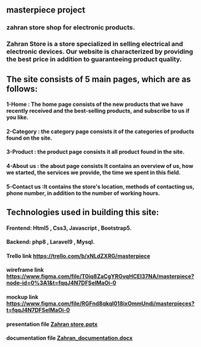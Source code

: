 ## masterpiece project

### zahran store shop for electronic products.


### Zahran Store is a store specialized in selling electrical and electronic devices. Our website is characterized by providing the best price in addition to guaranteeing product quality.

## The site consists of 5 main pages, which are as follows:
#### 1-Home : The home page consists of the new products that we have recently received and the best-selling products, and subscribe to us if you like.
#### 2-Category : the category page consists it of the categories of products found on the site.
#### 3-Product : the product page consists it all product found in the site.
#### 4-About us : the about page consists It contains an overview of us, how we started, the services we provide, the time we spent in this field.
#### 5-Contact us :It contains the store's location, methods of contacting us, phone number, in addition to the number of working hours.

## Technologies used in building this site:
#### Frontend: Html5 , Css3, Javascript , Bootstrap5.
#### Backend: php8 , Laravel9 , Mysql.

#### Trello link https://trello.com/b/xNLdZXRG/masterpiece
#### wireframe link https://www.figma.com/file/T0iq8ZaCgYRGvqHCEl37NA/masterpiece?node-id=0%3A1&t=fqqJ4N7DFSeIMaOi-0
#### mockup link https://www.figma.com/file/RGFnd8qkql018ixOmmUndi/masterpieces?t=fqqJ4N7DFSeIMaOi-0
#### presentation file [Zahran store.pptx](https://github.com/AhmadyZahran/final-project/files/10312879/Zahran.store.pptx)
#### documentation file [Zahran_documentation.docx](https://github.com/AhmadyZahran/final-project/files/10312880/Zahran_documentation.docx)
